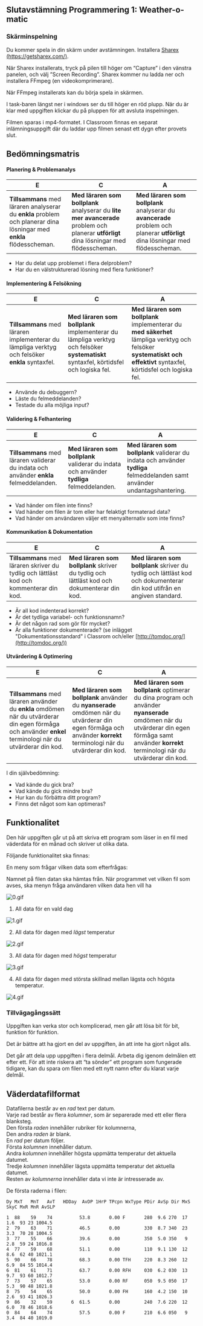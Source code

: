 ## Slutavstämning Programmering 1: Weather-o-matic

### Skärminspelning

Du kommer spela in din skärm under avstämningen. Installera [Sharex (https://getsharex.com/)](https://getsharex.com/).

När Sharex installerats, tryck på pilen till höger om “Capture” i den vänstra panelen, och välj ”Screen Recording”. Sharex kommer nu ladda ner och installera FFmpeg (en videokomprimerare). 

När FFmpeg installerats kan du börja spela in skärmen.

I task-baren längst ner i windows ser du till höger en röd plupp. När du är klar med uppgiften klickar du på pluppen för att avsluta inspelningen.

Filmen sparas i mp4-formatet. I Classroom finnas en separat inlämningsuppgift där du laddar upp filmen senast ett dygn efter provets slut.

## Bedömningsmatris

#### Planering & Problemanalys

| E                                                            | C                                                            | A                                                            |
| ------------------------------------------------------------ | ------------------------------------------------------------ | ------------------------------------------------------------ |
| **Tillsammans** med läraren analyserar du  **enkla** problem och planerar dina lösningar med **enkla** flödesscheman. | **Med läraren som bollplank** analyserar du  **lite mer avancerade** problem och planerar **utförligt** dina lösningar med flödesscheman. | **Med läraren som bollplank** analyserar du **avancerade** problem och planerar **utförligt**  dina lösningar med flödesscheman. |

* Har du delat upp problemet i flera delproblem?
* Har du en välstrukturerad lösning med flera funktioner?



#### Implementering & Felsökning

| E                                                            | C                                                            | A                                                            |
| ------------------------------------------------------------ | ------------------------------------------------------------ | ------------------------------------------------------------ |
| **Tillsammans** med läraren implementerar du lämpliga verktyg  och felsöker **enkla** syntaxfel. | **Med läraren som bollplank** implementerar du lämpliga verktyg och felsöker **systematiskt** syntaxfel, körtidsfel och logiska fel. | **Med läraren som bollplank** implementerar du **med säkerhet** lämpliga verktyg och felsöker **systematiskt och effektivt** syntaxfel, körtidsfel och logiska fel. |

* Använde du debuggern?
* Läste du felmeddelanden?
* Testade du alla möjliga input?



#### Validering & Felhantering

| E                                                            | C                                                            | A                                                            |
| ------------------------------------------------------------ | ------------------------------------------------------------ | ------------------------------------------------------------ |
| **Tillsammans** med läraren validerar du indata och använder **enkla** felmeddelanden. | **Med läraren som bollplank** validerar du indata och använder **tydliga** felmeddelanden. | **Med läraren som bollplank** validerar du indata och använder **tydliga** felmeddelanden samt använder undantagshantering. |

* Vad händer om filen inte finns?
* Vad händer om filen är tom eller har felaktigt formaterad data?
* Vad händer om användaren väljer ett menyalternativ som inte finns?



#### Kommunikation & Dokumentation

| E                                                            | C                                                            | A                                                            |
| ------------------------------------------------------------ | ------------------------------------------------------------ | ------------------------------------------------------------ |
| **Tillsammans** med läraren skriver du tydlig och lättläst kod och kommenterar din kod. | **Med läraren som bollplank** skriver du tydlig och lättläst kod och dokumenterar din kod. | **Med läraren som bollplank** skriver du tydlig och lättläst kod och dokumenterar din kod utifrån en angiven standard. |

* Är all kod indenterad korrekt? 
* Är det tydliga variabel- och funktionsnamn?
* Är det någon rad som gör för mycket? 
* Är alla funktioner dokumenterade? (se inlägget "Dokumentationsstandard" i Classrom och/eller [http://tomdoc.org/](http://tomdoc.org/))



#### Utvärdering & Optimering

| E                                                            | C                                                            | A                                                            |
| ------------------------------------------------------------ | ------------------------------------------------------------ | ------------------------------------------------------------ |
| **Tillsammans** med läraren använder du **enkla** omdömen när du utvärderar din egen förmåga och använder **enkel** terminologi när du utvärderar din kod. | **Med läraren som bollplank** använder du **nyanserade** omdömen när du utvärderar din egen förmåga och använder **korrekt** terminologi när du utvärderar din kod. | **Med läraren som bollplank** optimerar du dina program och använder **nyanserade** omdömen när du utvärderar din egen förmåga samt använder **korrekt** terminologi när du utvärderar din kod. |

I din självbedömning:

* Vad kände du gick bra?
* Vad kände du gick mindre bra?
* Hur kan du förbättra ditt program?
* Finns det något som kan optimeras?



## Funktionalitet

Den här uppgiften går ut på att skriva ett program som läser in en fil med väderdata för en månad och skriver ut olika data.

Följande funktionalitet ska finnas: 

En meny som frågar vilken data som efterfrågas:

Namnet på filen datan ska hämtas från.
När programmet vet vilken fil som avses, ska menyn fråga användaren vilken data hen vill ha

![0.gif](./0.gif)

1. All data för en vald dag

![1.gif](./1.gif)

2. All data för dagen med *lägst* temperatur

![2.gif](./2.gif)

3. All data för dagen med *högst* temperatur

![3.gif](./3.gif)

4. All data för dagen med största skillnad mellan lägsta och högsta temperatur.

![4.gif](./4.gif)

### Tillvägagångssätt

Uppgiften kan verka stor och komplicerad, men går att lösa bit för bit, funktion för funktion.

Det är bättre att ha gjort en del av uppgiften, än att inte ha gjort något alls.

Det går att dela upp uppgiften i flera delmål. Arbeta dig igenom delmålen ett efter ett. För att inte riskera att “ta sönder” ett program som fungerade tidigare, kan du spara om filen med ett nytt namn efter du klarat varje delmål.

## Väderdatafilformat

Datafilerna består av en *rad* text per datum.  
Varje rad består av flera *kolumner*, som är separerade med ett eller flera blanksteg.  
Den första *raden* innehåller rubriker för kolumnerna,  
Den andra *raden* är blank.  
En *rad* per datum följer.  
Första *kolumnen* innehåller datum.  
Andra *kolumnen* innehåller högsta uppmätta temperatur det aktuella datumet.  
Tredje *kolumnen* innehåller lägsta uppmätta temperatur det aktuella datumet.  
Resten av *kolumnerna* innehåller data vi inte är intresserade av. 

De första raderna i filen:

```
Dy MxT   MnT   AvT   HDDay  AvDP 1HrP TPcpn WxType PDir AvSp Dir MxS SkyC MxR MnR AvSLP

1  88    59    74          53.8       0.00 F       280  9.6 270  17  1.6  93 23 1004.5
2  79    63    71          46.5       0.00         330  8.7 340  23  3.3  70 28 1004.5
3  77    55    66          39.6       0.00         350  5.0 350   9  2.8  59 24 1016.8
4  77    59    68          51.1       0.00         110  9.1 130  12  8.6  62 40 1021.1
5  90    66    78          68.3       0.00 TFH     220  8.3 260  12  6.9  84 55 1014.4
6  81    61    71          63.7       0.00 RFH     030  6.2 030  13  9.7  93 60 1012.7
7  73    57    65          53.0       0.00 RF      050  9.5 050  17  5.3  90 48 1021.8
8  75    54    65          50.0       0.00 FH      160  4.2 150  10  2.6  93 41 1026.3
9  86    32    59       6  61.5       0.00         240  7.6 220  12  6.0  78 46 1018.6
0  84    64    74          57.5       0.00 F       210  6.6 050   9  3.4  84 40 1019.0
```

